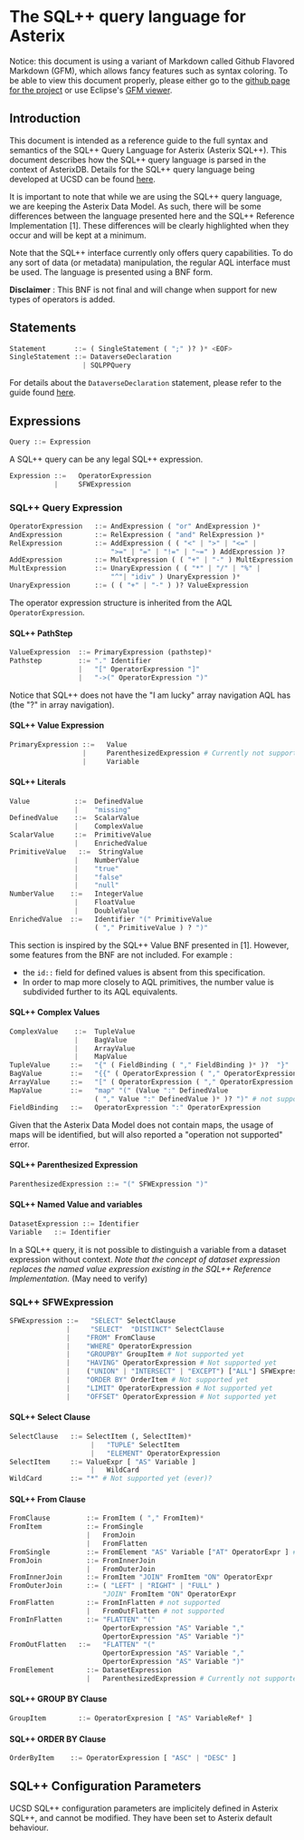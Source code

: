 # The SQL++ query language for Asterix

Notice: this document is using a variant of Markdown called Github Flavored Markdown (GFM), which allows fancy features such as syntax coloring. To be able to view this document properly, please either go to the [github page for the project](https://github.com/jtestard/asterixdb-) or use Eclipse's [GFM viewer](https://github.com/satyagraha/gfm_viewer).


## Introduction

This document is intended as a reference guide to the full syntax and semantics of the SQL++ Query Language for Asterix (Asterix SQL++). This document describes how the SQL++ query language is parsed in the context of AsterixDB. Details for the SQL++ query language being developed at UCSD can be found [here](http://forward.ucsd.edu/.html).

It is important to note that while we are using the SQL++ query language, we are keeping the Asterix Data Model. As such, there will be some differences between the language presented here and the SQL++ Reference Implementation [1]. These differences will be clearly highlighted when they occur and will be kept at a minimum.

Note that the SQL++ interface currently only offers query capabilities. To do any sort of data (or metadata) manipulation, the regular AQL interface must be used. The language is presented using a BNF form.

**Disclaimer** : This BNF is not final and will change when support for new types of operators is added.

## Statements

```python
Statement       ::= ( SingleStatement ( ";" )? )* <EOF>
SingleStatement ::= DataverseDeclaration
                  | SQLPPQuery
```

For details about the `DataverseDeclaration` statement, please refer to the guide found [here](https://asterixdb.ics.uci.edu/documentation/aql/manual.html).

## Expressions
```python
Query ::= Expression
```    
A SQL++ query can be any legal SQL++ expression.

```python
Expression ::=   OperatorExpression
           |     SFWExpression
```

<!-- The `QuantifiedExpression` expression specification will be deferred to a later date, given that existential/universal quantification is not fully supported in the SQL++ implementation as of this moment (in particular the `IN, EXISTS, ANY, ALL` keywords from the SQL++ language are not yet supported). -->

### SQL++ Query Expression

```python
OperatorExpression   ::= AndExpression ( "or" AndExpression )*
AndExpression        ::= RelExpression ( "and" RelExpression )*
RelExpression        ::= AddExpression ( ( "<" | ">" | "<=" | 
                         ">=" | "=" | "!=" | "~=" ) AddExpression )?
AddExpression        ::= MultExpression ( ( "+" | "-" ) MultExpression )*
MultExpression       ::= UnaryExpression ( ( "*" | "/" | "%" |
                         "^"| "idiv" ) UnaryExpression )*
UnaryExpression      ::= ( ( "+" | "-" ) )? ValueExpression
```

The operator expression structure is inherited from the AQL `OperatorExpression`.

#### SQL++ PathStep

```python
ValueExpression  ::= PrimaryExpression (pathstep)*
Pathstep         ::= "." Identifier
                 |   "[" OperatorExpression "]"
                 |   "->(" OperatorExpression ")"
```
Notice that SQL++ does not have the "I am lucky" array navigation AQL has (the "?" in array navigation).

#### SQL++ Value Expression

```python
PrimaryExpression ::=   Value
                  |     ParenthesizedExpression # Currently not supported
                  |     Variable
```
                    
#### SQL++ Literals

```python
Value           ::=  DefinedValue
                |    "missing"
DefinedValue    ::=  ScalarValue
                |    ComplexValue
ScalarValue     ::=  PrimitiveValue
                |    EnrichedValue
PrimitiveValue   ::=  StringValue
                |    NumberValue
                |    "true"
                |    "false"
                |    "null"
NumberValue    ::=   IntegerValue
                |    FloatValue
                |    DoubleValue
EnrichedValue  ::=   Identifier "(" PrimitiveValue 
                     ( "," PrimitiveValue ) ? ")"
```
    
This section is inspired by the SQL++ Value BNF presented in [1]. However, some features from the BNF are not included. For example :

 - the `id::` field for defined values is absent from this specification. 
 - In order to map more closely to AQL primitives, the number value is subdivided further to its AQL equivalents.

#### SQL++ Complex Values

```python
ComplexValue    ::=  TupleValue
                |    BagValue
                |    ArrayValue
                |    MapValue
TupleValue     ::=   "{" ( FieldBinding ( "," FieldBinding )* )?  "}"
BagValue       ::=   "{{" ( OperatorExpression ( "," OperatorExpression )* )?  "}}"
ArrayValue     ::=   "[" ( OperatorExpression ( "," OperatorExpression )* )?  "]"
MapValue       ::=   "map" "(" (Value ":" DefinedValue 
                     ( "," Value ":" DefinedValue )* )? ")" # not supported yet (ever)?
FieldBinding   ::=   OperatorExpression ":" OperatorExpression
```
Given that the Asterix Data Model does not contain maps, the usage of maps will be 
identified, but will also reported a "operation not supported" error.

#### SQL++ Parenthesized Expression

```python
ParenthesizedExpression ::= "(" SFWExpression ")"
```

#### SQL++ Named Value and variables

```python
DatasetExpression ::= Identifier
Variable   ::= Identifier
```

In a SQL++ query, it is not possible to distinguish a variable from a dataset expression without context. *Note that the concept of dataset expression replaces the named value expression existing in the SQL++ Reference Implementation.* (May need to verify)

### SQL++ SFWExpression

```python
SFWExpression ::=   "SELECT" SelectClause
              |     "SELECT"  "DISTINCT" SelectClause
              |    "FROM" FromClause
              |    "WHERE" OperatorExpression
              |    "GROUPBY" GroupItem # Not supported yet
              |    "HAVING" OperatorExpression # Not supported yet
              |    ("UNION" | "INTERSECT" | "EXCEPT") ["ALL"] SFWExpression # Not supported yet
              |    "ORDER BY" OrderItem # Not supported yet
              |    "LIMIT" OperatorExpression # Not supported yet
              |    "OFFSET" OperatorExpression # Not supported yet
```

#### SQL++ Select Clause

```python
SelectClause   ::= SelectItem (, SelectItem)*
                    |   "TUPLE" SelectItem
                    |   "ELEMENT" OperatorExpression
SelectItem     ::= ValueExpr [ "AS" Variable ]
                    |   WildCard
WildCard       ::= "*" # Not supported yet (ever)?
```

#### SQL++ From Clause

```python
FromClause         ::= FromItem ( "," FromItem)*
FromItem           ::= FromSingle
                   |   FromJoin
                   |   FromFlatten
FromSingle         ::= FromElement "AS" Variable ["AT" OperatorExpr ] # AT not yet supported
FromJoin           ::= FromInnerJoin
                   |   FromOuterJoin
FromInnerJoin      ::= FromItem "JOIN" FromItem "ON" OperatorExpr
FromOuterJoin      ::= ( "LEFT" | "RIGHT" | "FULL" ) 
                       "JOIN" FromItem "ON" OperatorExpr
FromFlatten        ::= FromInFlatten # not supported
                   |   FromOutFlatten # not supported
FromInFlatten      ::= "FLATTEN" "("
                       OpertorExpression "AS" Variable ","
                       OpertorExpression "AS" Variable ")"
FromOutFlatten   ::=   "FLATTEN" "("
                       OpertorExpression "AS" Variable ","
                       OpertorExpression "AS" Variable ")"
FromElement        ::= DatasetExpression
                   |   ParenthesizedExpression # Currently not supported
```

#### SQL++ GROUP BY Clause

```python
GroupItem        ::= OperatorExpresion [ "AS" VariableRef* ]
```

#### SQL++ ORDER BY Clause

```python
OrderByItem    ::= OperatorExpression [ "ASC" | "DESC" ]
```

## SQL++ Configuration Parameters

UCSD SQL++ configuration parameters are implicitely defined in Asterix SQL++, and cannot be modified. They have been set to Asterix default behaviour.